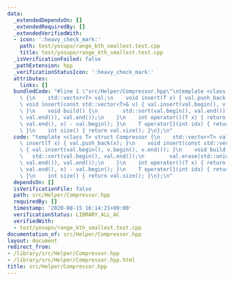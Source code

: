 ```yaml
---
data:
  _extendedDependsOn: []
  _extendedRequiredBy: []
  _extendedVerifiedWith:
  - icon: ':heavy_check_mark:'
    path: test/yosupo/range_kth_smallest.test.cpp
    title: test/yosupo/range_kth_smallest.test.cpp
  _isVerificationFailed: false
  _pathExtension: hpp
  _verificationStatusIcon: ':heavy_check_mark:'
  attributes:
    links: []
  bundledCode: "#line 1 \"src/Helper/Compressor.hpp\"\ntemplate <class T> struct Compressor\
    \ {\n    std::vector<T> val;\n    void insert(T x) { val.push_back(x); }\n   \
    \ void insert(const std::vector<T>& v) { val.insert(val.begin(), v.begin(), v.end());\
    \ }\n    void build() {\n        std::sort(val.begin(), val.end());\n        val.erase(std::unique(val.begin(),\
    \ val.end()), val.end());\n    }\n    int operator()(T x) { return std::lower_bound(val.begin(),\
    \ val.end(), x) - val.begin(); }\n    T operator[](int idx) { return val[idx];\
    \ }\n    int size() { return val.size(); }\n};\n"
  code: "template <class T> struct Compressor {\n    std::vector<T> val;\n    void\
    \ insert(T x) { val.push_back(x); }\n    void insert(const std::vector<T>& v)\
    \ { val.insert(val.begin(), v.begin(), v.end()); }\n    void build() {\n     \
    \   std::sort(val.begin(), val.end());\n        val.erase(std::unique(val.begin(),\
    \ val.end()), val.end());\n    }\n    int operator()(T x) { return std::lower_bound(val.begin(),\
    \ val.end(), x) - val.begin(); }\n    T operator[](int idx) { return val[idx];\
    \ }\n    int size() { return val.size(); }\n};\n"
  dependsOn: []
  isVerificationFile: false
  path: src/Helper/Compressor.hpp
  requiredBy: []
  timestamp: '2020-08-15 16:14:21+09:00'
  verificationStatus: LIBRARY_ALL_AC
  verifiedWith:
  - test/yosupo/range_kth_smallest.test.cpp
documentation_of: src/Helper/Compressor.hpp
layout: document
redirect_from:
- /library/src/Helper/Compressor.hpp
- /library/src/Helper/Compressor.hpp.html
title: src/Helper/Compressor.hpp
---
```

